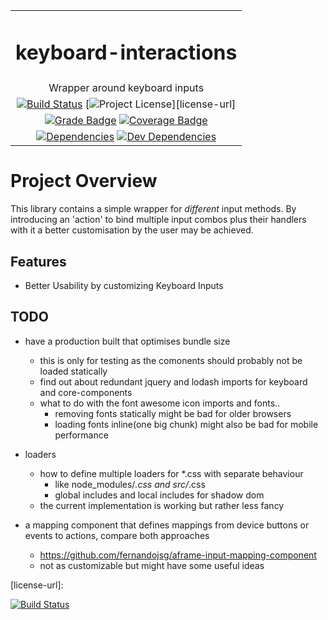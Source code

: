 | |
| :---: |
| <h1>keyboard-interactions</h1> |
| Wrapper around keyboard inputs  |
| [![Build Status][ci-image]][ci-url] [![Project License][license-image]][license-url] |
| [![Grade Badge][codacy-grade-image]][codacy-grade-url] [![Coverage Badge][coverage-image]][coverage-url]   |
| [![Dependencies][dep-status-image]][dep-status-url] [![Dev Dependencies][devdep-status-image]][devdep-status-url] |


# Project Overview

This library contains a simple wrapper for *different* input methods. By introducing an 'action' to bind multiple input combos plus their handlers with it a better customisation by the user may be achieved. 

## Features
* Better Usability by customizing Keyboard Inputs


## TODO
* have a production built that optimises bundle size 
    * this is only for testing as the comonents should probably not be loaded statically
    * find out about redundant jquery and lodash imports for keyboard and core-components
    * what to do with the font awesome icon imports and fonts..
        * removing fonts statically might be bad for older browsers
        * loading fonts inline(one big chunk) might also be bad for mobile performance
        
* loaders
    * how to define multiple loaders for *.css with separate behaviour 
        * like node_modules/*.css and src/*.css 
        * global includes and local includes for shadow dom
    * the current implementation is working but rather less fancy 
* a mapping component that defines mappings from device buttons or events to actions, compare both approaches
    * https://github.com/fernandojsg/aframe-input-mapping-component    
    * not as customizable but might have some useful ideas
    
    


<!-- ASSETS and LINKS -->
<!-- License -->
[license-image]: https://img.shields.io/badge/license-MIT-blue.svg?style=flat-square
[license-url]: 



<!-- travis-ci -->
[ci-image]: https://travis-ci.org/frank1147/skatejs-components.svg?branch=master
[ci-url]: https://travis-ci.org/frank1147/skatejs-components

 [![Build Status](https://travis-ci.org/frank1147/skatejs-components.svg?branch=master)]()

<!-- Codacy Badge Grade -->
[codacy-grade-image]: https://api.codacy.com/project/badge/Grade/7a47a8ae8682467b9e33a3d47a6fbd54
[codacy-grade-url]: https://www.codacy.com/app/frank1147/skatejs-components?utm_source=github.com&amp;utm_medium=referral&amp;utm_content=frank1147/skatejs-components&amp;utm_campaign=Badge_Grade

<!-- Codacy Badge Coverage -->
[coverage-image]: https://api.codacy.com/project/badge/Coverage/7a47a8ae8682467b9e33a3d47a6fbd54
[coverage-url]: https://www.codacy.com/app/frank1147/skatejs-components?utm_source=github.com&amp;utm_medium=referral&amp;utm_content=frank1147/skatejs-components&amp;utm_campaign=Badge_Coverage

[dep-status-image]: https://david-dm.org/frank1147/skatejs-components/status.svg
[dep-status-url]: https://david-dm.org/frank1147/skatejs-components#info=dependencies
[devdep-status-image]: https://david-dm.org/frank1147/skatejs-components/dev-status.svg
[devdep-status-url]: https://david-dm.org/frank1147/skatejs-components#info=devDependencies

<!-- Screenshots -->
